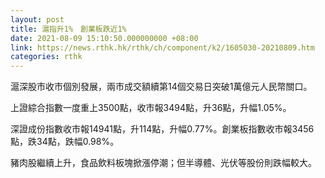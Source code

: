 ```yaml
---
layout: post
title: 滬指升1%　創業板跌近1%
date: 2021-08-09 15:10:50.000000000 +08:00
link: https://news.rthk.hk/rthk/ch/component/k2/1605030-20210809.htm
categories: rthk
---
```


滬深股市收市個別發展，兩市成交額續第14個交易日突破1萬億元人民幣關口。

上證綜合指數一度重上3500點，收市報3494點，升36點，升幅1.05%。

深證成份指數收市報14941點，升114點，升幅0.77%。創業板指數收市報3456點，跌34點，跌幅0.98%。

豬肉股繼續上升，食品飲料板塊掀漲停潮；但半導體、光伏等股份則跌幅較大。
